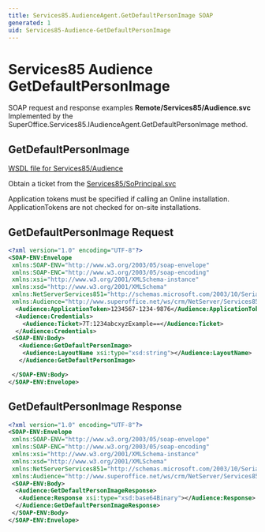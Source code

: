 ```yaml
---
title: Services85.AudienceAgent.GetDefaultPersonImage SOAP
generated: 1
uid: Services85-Audience-GetDefaultPersonImage
---
```


# Services85 Audience GetDefaultPersonImage

SOAP request and response examples **Remote/Services85/Audience.svc**
Implemented by the <see cref="M:SuperOffice.Services85.IAudienceAgent.GetDefaultPersonImage">SuperOffice.Services85.IAudienceAgent.GetDefaultPersonImage</see> method.

## GetDefaultPersonImage

[WSDL file for Services85/Audience](../Services85-Audience.md)

Obtain a ticket from the [Services85/SoPrincipal.svc](../SoPrincipal/index.md)

Application tokens must be specified if calling an Online installation. ApplicationTokens are not checked for on-site installations.

## GetDefaultPersonImage Request

```xml
<?xml version="1.0" encoding="UTF-8"?>
<SOAP-ENV:Envelope
 xmlns:SOAP-ENV="http://www.w3.org/2003/05/soap-envelope"
 xmlns:SOAP-ENC="http://www.w3.org/2003/05/soap-encoding"
 xmlns:xsi="http://www.w3.org/2001/XMLSchema-instance"
 xmlns:xsd="http://www.w3.org/2001/XMLSchema"
 xmlns:NetServerServices851="http://schemas.microsoft.com/2003/10/Serialization/"
 xmlns:Audience="http://www.superoffice.net/ws/crm/NetServer/Services85">
  <Audience:ApplicationToken>1234567-1234-9876</Audience:ApplicationToken>
  <Audience:Credentials>
    <Audience:Ticket>7T:1234abcxyzExample==</Audience:Ticket>
  </Audience:Credentials>
 <SOAP-ENV:Body>
   <Audience:GetDefaultPersonImage>
    <Audience:LayoutName xsi:type="xsd:string"></Audience:LayoutName>
   </Audience:GetDefaultPersonImage>

 </SOAP-ENV:Body>
</SOAP-ENV:Envelope>

```

## GetDefaultPersonImage Response

```xml
<?xml version="1.0" encoding="UTF-8"?>
<SOAP-ENV:Envelope
 xmlns:SOAP-ENV="http://www.w3.org/2003/05/soap-envelope"
 xmlns:SOAP-ENC="http://www.w3.org/2003/05/soap-encoding"
 xmlns:xsi="http://www.w3.org/2001/XMLSchema-instance"
 xmlns:xsd="http://www.w3.org/2001/XMLSchema"
 xmlns:NetServerServices851="http://schemas.microsoft.com/2003/10/Serialization/"
 xmlns:Audience="http://www.superoffice.net/ws/crm/NetServer/Services85">
 <SOAP-ENV:Body>
  <Audience:GetDefaultPersonImageResponse>
   <Audience:Response xsi:type="xsd:base64Binary"></Audience:Response>
  </Audience:GetDefaultPersonImageResponse>
 </SOAP-ENV:Body>
</SOAP-ENV:Envelope>

```
